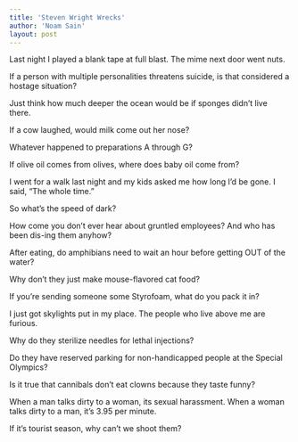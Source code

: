 ```yaml
---
title: 'Steven Wright Wrecks'
author: 'Noam Sain'
layout: post
---
```


Last night I played a blank tape at full blast. The mime next door went nuts.

If a person with multiple personalities threatens suicide, is that considered a hostage situation?

Just think how much deeper the ocean would be if sponges didn’t live there.

If a cow laughed, would milk come out her nose?

Whatever happened to preparations A through G?

If olive oil comes from olives, where does baby oil come from?

I went for a walk last night and my kids asked me how long I’d be gone. I said, “The whole time.”

So what’s the speed of dark?

How come you don’t ever hear about gruntled employees? And who has been dis-ing them anyhow?

After eating, do amphibians need to wait an hour before getting OUT of the water?

Why don’t they just make mouse-flavored cat food?

If you’re sending someone some Styrofoam, what do you pack it in?

I just got skylights put in my place. The people who live above me are furious.

Why do they sterilize needles for lethal injections?

Do they have reserved parking for non-handicapped people at the Special Olympics?

Is it true that cannibals don’t eat clowns because they taste funny?

When a man talks dirty to a woman, its sexual harassment. When a woman talks dirty to a man, it’s 3.95 per minute.

If it’s tourist season, why can’t we shoot them?